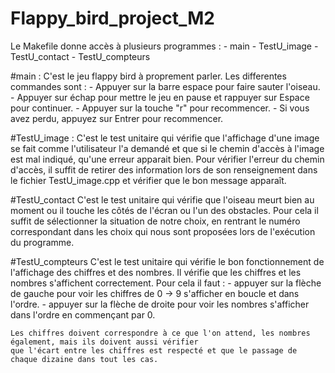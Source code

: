 # Flappy_bird_project_M2

Le Makefile donne accès à plusieurs programmes :
    - main
    - TestU_image
    - TestU_contact
    - TestU_compteurs

#main :
    C'est le jeu flappy bird à proprement parler.
    Les differentes commandes sont :
        - Appuyer sur la barre espace pour faire sauter l'oiseau.
        - Appuyer sur échap pour mettre le jeu en pause et rappuyer sur Espace pour continuer.
        - Appuyer sur la touche "r" pour recommencer. 
        - Si vous avez perdu, appuyez sur Entrer pour recommencer.

#TestU_image :
    C'est le test unitaire qui vérifie que l'affichage d'une image se fait comme l'utilisateur
    l'a demandé et que si le chemin d'accès à l'image est mal indiqué, qu'une erreur apparait bien.
    Pour vérifier l'erreur du chemin d'accès, il suffit de retirer des information lors de son renseignement dans
    le fichier TestU_image.cpp et vérifier que le bon message apparaît.

#TestU_contact
    C'est le test unitaire qui vérifie que l'oiseau meurt bien au moment  ou il touche les côtés de
    l'écran ou l'un des obstacles.
    Pour cela il suffit de sélectionner la situation de notre choix, en rentrant le numéro correspondant
    dans les choix qui nous sont proposées lors de l'exécution du programme.

#TestU_compteurs
    C'est le test unitaire qui vérifie le bon fonctionnement de l'affichage des chiffres
    et des nombres. Il vérifie que les chiffres et les nombres s'affichent correctement.
    Pour cela il faut :
        - appuyer sur la flèche de gauche pour voir les chiffres de 0 -> 9 s'afficher en boucle et dans l'ordre.
        - appuyer sur la flèche de droite pour voir les nombres s'afficher dans l'ordre en commençant par 0.

    Les chiffres doivent correspondre à ce que l'on attend, les nombres également, mais ils doivent aussi vérifier
    que l'écart entre les chiffres est respecté et que le passage de chaque dizaine dans tout les cas.
